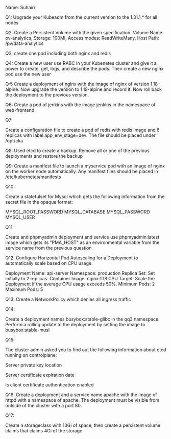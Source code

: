 Name: Suhairi

Q1:
Upgrade your Kubeadm from the current version to the 1.31.1.\* for all nodes

Q2:
Create a Persistent Volume with the given specification.
Volume Name: pv-analytics, Storage: 100Mi, Access modes: ReadWriteMany, Host Path: /pv/data-analytics

Q3:
create one pod including both nginx and redis

Q4:
Create a new user use RABC in your Kubenetes cluster and give it a power to create, get, logs, and describe the pods. Then create a new nginx pod use the new user

Q:5
Create a deployment of nginx with the image of nginx of version 1.18-alpine. Now upgrade the version to 1.19-alpine and record it. Now roll back the deployment to the previous version.

Q6:
Create a pod of jenkins with the image jenkins in the namespace of web-frontend

Q7:

Create a configuration file to create a pod of redis with redis image and 6 replicas with label app_env_stage=dev. The file should be placed under /opt/cka

Q8:
Used etcd to create a backup. Remove all or one of the previous deployments and restore the backup

Q9:
Create a manifest file to launch a myservice pod with an image of nginx on the worker node automatically. Any manifest files should be placed in /etc/kubernetes/manifests

Q10:

Create a statefulset for Mysql which gets the following information from the secret file in the opaque format:

MYSQL_ROOT_PASSWORD
MYSQL_DATABASE
MYSQL_PASSWORD
MYSQL_USER

Q11:

Create and phpmyadmin deployment and service use phpmyadmin:latest image which gets its "PMA_HOST" as an environmental variable from the service name from the previous question

Q12:
Configure Horizontal Pod Autoscaling for a Deployment to automatically scale based on CPU usage.

Deployment Name: api-server Namespace: production Replica Set: Set initially to 2 replicas. Container Image: nginx:1.18 CPU Target: Scale the Deployment if the average CPU usage exceeds 50%. Minimum Pods: 2 Maximum Pods: 5

Q13:
Create a NetworkPolicy which denies all ingress traffic

Q14:

Create a deployment names busybox:stable-glibc in the qq3 namespace. Perform a rolling update to the deployment by setting the image to busybox:stable-musl

Q15:

The cluster admin asked you to find out the following information about etcd running on controlplane:

Server private key location

Server certificate expiration date

Is client certificate authentication enabled

Q16:
Create a deployment and a service name apache with the image of httpd with a namespace of apache. The deployment must be visible from outside of the cluster with a port 80.

Q17:

Create a storageclass with 10Gi of space, then create a persistent volume claims that claims 4Gi of the storage
